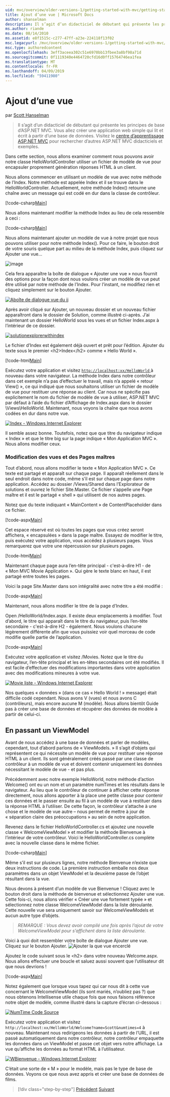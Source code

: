 ```yaml
---
uid: mvc/overview/older-versions-1/getting-started-with-mvc/getting-started-with-mvc-part3
title: Ajout d’une vue | Microsoft Docs
author: shanselman
description: Il s’agit d’un didacticiel de débutant qui présente les principes de base d’ASP.NET MVC. Créer une application web simple qui lit et écrit à partir d’une base de données.
ms.author: riande
ms.date: 08/14/2010
ms.assetid: e8f1515c-c277-47ff-a23e-224118f13f02
msc.legacyurl: /mvc/overview/older-versions-1/getting-started-with-mvc/getting-started-with-mvc-part3
msc.type: authoredcontent
ms.openlocfilehash: 3eff3aceea302c51e6970bb13fbee3a8bf98a71d
ms.sourcegitcommit: 0f1119340e4464720cfd16d0ff15764746ea1fea
ms.translationtype: MT
ms.contentlocale: fr-FR
ms.lasthandoff: 04/09/2019
ms.locfileid: "59411980"
---
```

# <a name="adding-a-view"></a>Ajout d’une vue

par [Scott Hanselman](https://github.com/shanselman)

> Il s’agit d’un didacticiel de débutant qui présente les principes de base d’ASP.NET MVC. Vous allez créer une application web simple qui lit et écrit à partir d’une base de données. Visitez le [centre d’apprentissage ASP.NET MVC](../../../index.md) pour rechercher d’autres ASP.NET MVC didacticiels et exemples.


Dans cette section, nous allons examiner comment nous pouvons avoir notre classe HelloWorldController utiliser un fichier de modèle de vue pour encapsuler proprement génération réponses HTML à un client.

Nous allons commencer en utilisant un modèle de vue avec notre méthode de l’Index. Notre méthode est appelée Index et il se trouve dans le HelloWorldController. Actuellement, notre méthode Index() retourne une chaîne avec un message qui est codé en dur dans la classe de contrôleur.

[!code-csharp[Main](getting-started-with-mvc-part3/samples/sample1.cs)]

Nous allons maintenant modifier la méthode Index au lieu de cela ressemble à ceci :

[!code-csharp[Main](getting-started-with-mvc-part3/samples/sample2.cs)]

Nous allons maintenant ajouter un modèle de vue à notre projet que nous pouvons utiliser pour notre méthode Index(). Pour ce faire, le bouton droit de votre souris quelque part au milieu de la méthode Index, puis cliquez sur Ajouter une vue...

![image](getting-started-with-mvc-part3/_static/image1.png)

Cela fera apparaître la boîte de dialogue « Ajouter une vue » nous fournit des options pour la façon dont nous voulons créer un modèle de vue peut être utilisé par notre méthode de l’Index. Pour l’instant, ne modifiez rien et cliquez simplement sur le bouton Ajouter.

[![Aboîte de dialogue vue du jj](getting-started-with-mvc-part3/_static/image3.png)](getting-started-with-mvc-part3/_static/image2.png)

Après avoir cliqué sur Ajouter, un nouveau dossier et un nouveau fichier apparaîtront dans le dossier de Solution, comme illustré ci-après. J’ai maintenant un dossier HelloWorld sous les vues et un fichier Index.aspx à l’intérieur de ce dossier.

[![solutionexplorerwithindex](getting-started-with-mvc-part3/_static/image5.png)](getting-started-with-mvc-part3/_static/image4.png)

Le fichier d’Index est également déjà ouvert et prêt pour l’édition. Ajouter du texte sous le premier &lt;h2&gt;Index&lt;/h2&gt; comme « Hello World ».

[!code-html[Main](getting-started-with-mvc-part3/samples/sample3.html)]

Exécutez votre application et visitez [ `http://localhost:xx/HelloWorld` ](http://localhostxx) à nouveau dans votre navigateur. La méthode Index dans notre contrôleur dans cet exemple n’a pas d’effectuer le travail, mais n’a appelé « retour View() », ce qui indiqué que nous souhaitons utiliser un fichier de modèle de vue pour restituer une réponse au client. Car nous ne spécifie pas explicitement le nom du fichier de modèle de vue à utiliser, ASP.NET MVC par défaut à l’aide du fichier d’Affichage de Index.aspx dans le dossier \Views\HelloWorld. Maintenant, nous voyons la chaîne que nous avons codées en dur dans notre vue.

[![Index - Windows Internet Explorer](getting-started-with-mvc-part3/_static/image7.png)](getting-started-with-mvc-part3/_static/image6.png)

Il semble assez bonne. Toutefois, notez que que titre du navigateur indique « Index » et que le titre big sur la page indique « Mon Application MVC ». Nous allons modifier ceux.

### <a name="changing-views-and-master-pages"></a>Modification des vues et des Pages maîtres

Tout d’abord, nous allons modifier le texte « Mon Application MVC ». Ce texte est partagé et apparaît sur chaque page. Il apparaît réellement dans le seul endroit dans notre code, même s’il est sur chaque page dans notre application. Accédez au dossier /Views/Shared dans l’Explorateur de solutions et ouvrez le fichier Site.Master. Ce fichier s’appelle une Page maître et il est le partagé « shell » qui utilisent de nos autres pages.

Notez que du texte indiquant « MainContent » de ContentPlaceholder dans ce fichier.

[!code-aspx[Main](getting-started-with-mvc-part3/samples/sample4.aspx)]

Cet espace réservé est où toutes les pages que vous créez seront affichera, « encapsulées » dans la page maître. Essayez de modifier le titre, puis exécutez votre application, vous accédez à plusieurs pages. Vous remarquerez que votre une répercussion sur plusieurs pages.

[!code-html[Main](getting-started-with-mvc-part3/samples/sample5.html)]

Maintenant chaque page aura l’en-tête principal - c'est-à-dire H1 - de « Mon MVC Movie Application ». Qui gère le texte blanc en haut, il est partagé entre toutes les pages.

Voici la page Site.Master dans son intégralité avec notre titre a été modifié :

[!code-aspx[Main](getting-started-with-mvc-part3/samples/sample6.aspx)]

Maintenant, nous allons modifier le titre de la page d’Index.

Open /HelloWorld/Index.aspx. Il existe deux emplacements à modifier. Tout d’abord, le titre qui apparaît dans le titre du navigateur, puis l’en-tête secondaire - c'est-à-dire H2 - également. Nous voulons chacune légèrement différente afin que vous puissiez voir quel morceau de code modifie quelle partie de l’application.

[!code-aspx[Main](getting-started-with-mvc-part3/samples/sample7.aspx)]

Exécutez votre application et visitez /Movies. Notez que le titre du navigateur, l’en-tête principal et les en-têtes secondaires ont été modifiés. Il est facile d’effectuer des modifications importantes dans votre application avec des modifications mineures à votre vue.

[![Movie liste - Windows Internet Explorer](getting-started-with-mvc-part3/_static/image9.png)](getting-started-with-mvc-part3/_static/image8.png)

Nos quelques « données » (dans ce cas « Hello World ! » message) était difficile codé cependant. Nous avons V (vues) et nous avons C (contrôleurs), mais encore aucune M (modèle). Nous allons bientôt Guide pas à créer une base de données et récupérer des données de modèle à partir de celui-ci.

## <a name="passing-a-viewmodel"></a>En passant un ViewModel

Avant de nous accédez à une base de données et parler de modèles, cependant, tout d’abord parlons de « ViewModels. » Il s’agit d’objets qui représentent ce qui nécessite un modèle de vue pour restituer une réponse HTML à un client. Ils sont généralement créés passé par une classe de contrôleur à un modèle de vue et doivent contenir uniquement les données nécessitant le modèle de vue - et pas plus.

Précédemment avec notre exemple HelloWorld, notre méthode d’action Welcome() ont eu un nom et un paramètre numTimes et les résultats dans le navigateur. Au lieu que le contrôleur de continuer à afficher cette réponse directement, nous allons apporter à la place une petite classe pour contenir ces données et le passer ensuite au fil à un modèle de vue à restituer dans la réponse HTML à l’utiliser. De cette façon, le contrôleur s’attache à une chose et le modèle de vue autre – nous permet de mettre à jour de « séparation claire des préoccupations » au sein de notre application.

Revenez dans le fichier HelloWorldController.cs et ajoutez une nouvelle classe « WelcomeViewModel » et modifier la méthode Bienvenue à l’intérieur de votre contrôleur. Voici le HelloWorldController.cs complète avec la nouvelle classe dans le même fichier.

[!code-csharp[Main](getting-started-with-mvc-part3/samples/sample8.cs)]

Même s’il est sur plusieurs lignes, notre méthode Bienvenue n’existe que deux instructions de code. La première instruction emballe nos deux paramètres dans un objet ViewModel et la deuxième passe de l’objet résultant dans la vue.

Nous devons à présent d’un modèle de vue Bienvenue ! Cliquez avec le bouton droit dans la méthode de bienvenue et sélectionnez Ajouter une vue. Cette fois-ci, nous allons vérifier « Créer une vue fortement typée » et sélectionnez notre classe WelcomeViewModel dans la liste déroulante. Cette nouvelle vue sera uniquement savoir sur WelcomeViewModels et aucun autre type d’objets.

> *REMARQUE : Vous devez avoir compilé une fois après l’ajout de votre WelcomeViewModel pour s’affichent dans la liste déroulante.*


Voici à quoi doit ressembler votre boîte de dialogue Ajouter une vue. Cliquez sur le bouton Ajouter. ![Ajouter la que vue encerclé](getting-started-with-mvc-part3/_static/image10.png)

Ajoutez le code suivant sous le &lt;h2&gt; dans votre nouveau Welcome.aspx. Nous allons effectuer une boucle et saluez aussi souvent que l’utilisateur dit que nous devrions !

[!code-aspx[Main](getting-started-with-mvc-part3/samples/sample9.aspx)]

Notez également que lorsque vous tapez qui car nous dit à cette vue concernant le WelcomeViewModel (ils sont mariés, n’oubliez pas ?) que nous obtenons Intellisense utile chaque fois que nous faisons référence notre objet de modèle, comme illustré dans la capture d’écran ci-dessous :

[![NumTime Code Source](getting-started-with-mvc-part3/_static/image12.png)](getting-started-with-mvc-part3/_static/image11.png)

Exécutez votre application et visitez `http://localhost:xx/HelloWorld/Welcome?name=Scott&numtimes=4` à nouveau. Maintenant nous redirigeons les données à partir de l’URL, il est passé automatiquement dans notre contrôleur, notre contrôleur empaquette les données dans un ViewModel et passe cet objet vers notre affichage. La vue qu’affiche les données au format HTML à l’utilisateur.

[![WBienvenue - Windows Internet Explorer](getting-started-with-mvc-part3/_static/image14.png)](getting-started-with-mvc-part3/_static/image13.png)

C’était une sorte de « M » pour le modèle, mais pas le type de base de données. Voyons ce que nous avez appris et créer une base de données de films.

> [!div class="step-by-step"]
> [Précédent](getting-started-with-mvc-part2.md)
> [Suivant](getting-started-with-mvc-part4.md)
